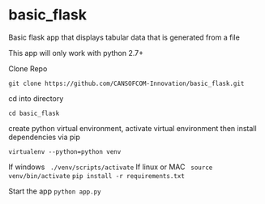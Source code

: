 # basic_flask
Basic flask app that displays tabular data that is generated from a file

This app will only work with python 2.7+

Clone Repo
```
git clone https://github.com/CANSOFCOM-Innovation/basic_flask.git
```

cd into directory
```
cd basic_flask
```

create python virtual environment, activate virtual environment then install dependencies via pip
```
virtualenv --python=python venv
```
If windows ``` ./venv/scripts/activate```
If linux or MAC ``` source venv/bin/activate```
```pip install -r requirements.txt```

Start the app
```python app.py```

